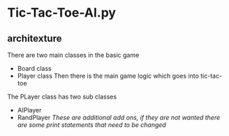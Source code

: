 # Tic-Tac-Toe-AI.py

## architexture
There are two main classes in the basic game
 - Board class
 - Player class
 Then there is the main game logic which goes into tic-tac-toe
 
 The PLayer class has two sub classes
  - AIPlayer
  - RandPlayer
  _These are additional add ons, if they are not wanted there are some print statements that need to be changed_

